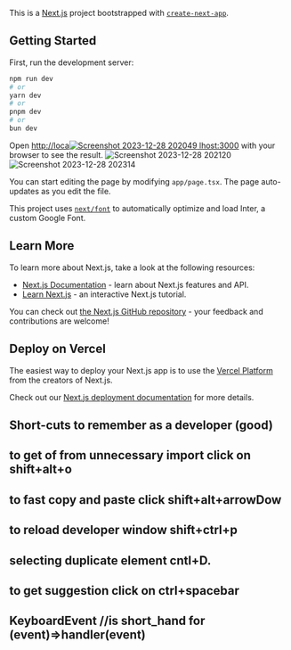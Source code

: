 This is a [Next.js](https://nextjs.org/) project bootstrapped with [`create-next-app`](https://github.com/vercel/next.js/tree/canary/packages/create-next-app).

## Getting Started

First, run the development server:

```bash
npm run dev
# or
yarn dev
# or
pnpm dev
# or
bun dev
```

Open [http://loca![Screenshot 2023-12-28 202049](https://github.com/aniketjha9179/digtal_NextJs/assets/84675061/33eac061-33fa-435d-9905-98211e114632)
lhost:3000](http://localhost:3000) with your browser to see the result.
![Screenshot 2023-12-28 202120](https://github.com/aniketjha9179/digtal_NextJs/assets/84675061/804034dd-bcfc-4d88-aa34-ba9274a04ec1)
![Screenshot 2023-12-28 202314](https://github.com/aniketjha9179/digtal_NextJs/assets/84675061/a4692588-68f9-4613-b151-b896822dbcec)

You can start editing the page by modifying `app/page.tsx`. The page auto-updates as you edit the file.

This project uses [`next/font`](https://nextjs.org/docs/basic-features/font-optimization) to automatically optimize and load Inter, a custom Google Font.

## Learn More

To learn more about Next.js, take a look at the following resources:

- [Next.js Documentation](https://nextjs.org/docs) - learn about Next.js features and API.
- [Learn Next.js](https://nextjs.org/learn) - an interactive Next.js tutorial.

You can check out [the Next.js GitHub repository](https://github.com/vercel/next.js/) - your feedback and contributions are welcome!

## Deploy on Vercel

The easiest way to deploy your Next.js app is to use the [Vercel Platform](https://vercel.com/new?utm_medium=default-template&filter=next.js&utm_source=create-next-app&utm_campaign=create-next-app-readme) from the creators of Next.js.

Check out our [Next.js deployment documentation](https://nextjs.org/docs/deployment) for more details.

## Short-cuts to remember as a developer (good)
## to get of from unnecessary import click on shift+alt+o
## to fast copy and paste click shift+alt+arrowDow
## to reload developer window shift+ctrl+p
## selecting duplicate element  cntl+D.
## to get suggestion click on ctrl+spacebar
## KeyboardEvent //is short_hand for (event)=>handler(event)
